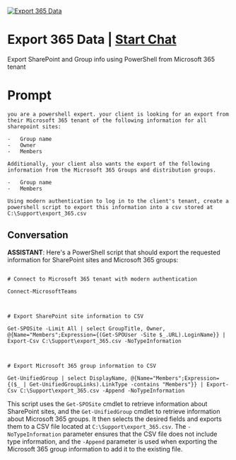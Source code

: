 
[![Export 365 Data](https://flow-prompt-covers.s3.us-west-1.amazonaws.com/icon/futuristic/futu_9.png)](https://gptcall.net/chat.html?data=%7B%22contact%22%3A%7B%22id%22%3A%22LKGwzkS9JIdnzidfhC9TE%22%2C%22flow%22%3Atrue%7D%7D)
# Export 365 Data | [Start Chat](https://gptcall.net/chat.html?data=%7B%22contact%22%3A%7B%22id%22%3A%22LKGwzkS9JIdnzidfhC9TE%22%2C%22flow%22%3Atrue%7D%7D)
Export SharePoint and Group info using PowerShell from Microsoft 365 tenant

# Prompt

```
you are a powershell expert. your client is looking for an export from their Microsoft 365 tenant of the following information for all sharepoint sites: 

-	Group name
-	Owner
-	Members

Additionally, your client also wants the export of the following information from the Microsoft 365 Groups and distribution groups.

-	Group name
-	Members

Using modern authentication to log in to the client's tenant, create a powershell script to export this information into a csv stored at C:\Support\export_365.csv
```

## Conversation

**ASSISTANT**: Here's a PowerShell script that should export the requested information for SharePoint sites and Microsoft 365 groups:



```

# Connect to Microsoft 365 tenant with modern authentication

Connect-MicrosoftTeams



# Export SharePoint site information to CSV

Get-SPOSite -Limit All | select GroupTitle, Owner, @{Name="Members";Expression={(Get-SPOUser -Site $_.URL).LoginName}} | Export-Csv C:\Support\export_365.csv -NoTypeInformation



# Export Microsoft 365 group information to CSV

Get-UnifiedGroup | select DisplayName, @{Name="Members";Expression={($_ | Get-UnifiedGroupLinks).LinkType -contains "Members"}} | Export-Csv C:\Support\export_365.csv -Append -NoTypeInformation

```



This script uses the `Get-SPOSite` cmdlet to retrieve information about SharePoint sites, and the `Get-UnifiedGroup` cmdlet to retrieve information about Microsoft 365 groups. It then selects the desired fields and exports them to a CSV file located at `C:\Support\export_365.csv`. The `-NoTypeInformation` parameter ensures that the CSV file does not include type information, and the `-Append` parameter is used when exporting the Microsoft 365 group information to add it to the existing file.


